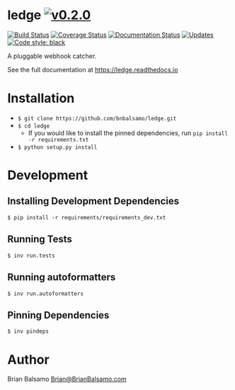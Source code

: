 # ledge [![v0.2.0](https://img.shields.io/badge/version-0.2.0-blue.svg)](https://github.com/bnbalsamo/ledge/releases)

[![Build Status](https://travis-ci.org/bnbalsamo/ledge.svg?branch=master)](https://travis-ci.org/bnbalsamo/ledge) [![Coverage Status](https://coveralls.io/repos/github/bnbalsamo/ledge/badge.svg?branch=master)](https://coveralls.io/github/bnbalsamo/ledge?branch=master) [![Documentation Status](https://readthedocs.org/projects/ledge/badge/?version=latest)](http://ledge.readthedocs.io/en/latest/?badge=latest) [![Updates](https://pyup.io/repos/github/bnbalsamo/ledge/shield.svg)](https://pyup.io/repos/github/bnbalsamo/ledge/) [![Code style: black](https://img.shields.io/badge/code%20style-black-000000.svg)](https://github.com/ambv/black)

A pluggable webhook catcher.

See the full documentation at https://ledge.readthedocs.io

# Installation
- ```$ git clone https://github.com/bnbalsamo/ledge.git```
- ```$ cd ledge```
    - If you would like to install the pinned dependencies, run ```pip install -r requirements.txt```
- ```$ python setup.py install```

# Development

## Installing Development Dependencies
```
$ pip install -r requirements/requirements_dev.txt
```

## Running Tests
```
$ inv run.tests
```

## Running autoformatters
```
$ inv run.autoformatters
```

## Pinning Dependencies
```
$ inv pindeps
```

# Author
Brian Balsamo <Brian@BrianBalsamo.com>
